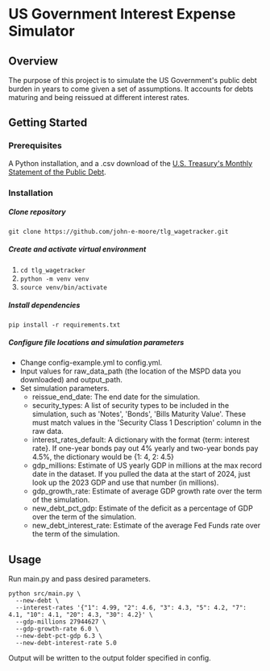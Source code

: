 # US Government Interest Expense Simulator
## Overview
The purpose of this project is to simulate the US Government's public debt burden in years to come given a set of assumptions. It accounts for debts maturing and being reissued at different interest rates.

## Getting Started
### Prerequisites
A Python installation, and a .csv download of the [U.S. Treasury's Monthly Statement of the Public Debt](https://fiscaldata.treasury.gov/datasets/monthly-statement-public-debt/summary-of-treasury-securities-outstanding).

### Installation
##### Clone repository
`git clone https://github.com/john-e-moore/tlg_wagetracker.git`
##### Create and activate virtual environment
1. `cd tlg_wagetracker`
2. `python -m venv venv`
3. `source venv/bin/activate`
##### Install dependencies
`pip install -r requirements.txt`
##### Configure file locations and simulation parameters
- Change config-example.yml to config.yml. 
- Input values for raw_data_path (the location of the MSPD data you downloaded) and output_path.
- Set simulation parameters.
  - reissue_end_date: The end date for the simulation.
  - security_types: A list of security types to be included in the simulation, such as 'Notes', 'Bonds', 'Bills Maturity Value'. These must match values in the 'Security Class 1 Description' column in the raw data.
  - interest_rates_default: A dictionary with the format {term: interest rate}. If one-year bonds pay out 4% yearly and two-year bonds pay 4.5%, the dictionary would be {1: 4, 2: 4.5}
  - gdp_millions: Estimate of US yearly GDP in millions at the max record date in the dataset. If you pulled the data at the start of 2024, just look up the 2023 GDP and use that number (in millions).
  - gdp_growth_rate: Estimate of average GDP growth rate over the term of the simulation.
  - new_debt_pct_gdp: Estimate of the deficit as a percentage of GDP over the term of the simulation.
  - new_debt_interest_rate: Estimate of the average Fed Funds rate over the term of the simulation.

## Usage
Run main.py and pass desired parameters.
```
python src/main.py \
  --new-debt \
  --interest-rates '{"1": 4.99, "2": 4.6, "3": 4.3, "5": 4.2, "7": 4.1, "10": 4.1, "20": 4.3, "30": 4.2}' \
  --gdp-millions 27944627 \
  --gdp-growth-rate 6.0 \
  --new-debt-pct-gdp 6.3 \
  --new-debt-interest-rate 5.0
```

Output will be written to the output folder specified in config.